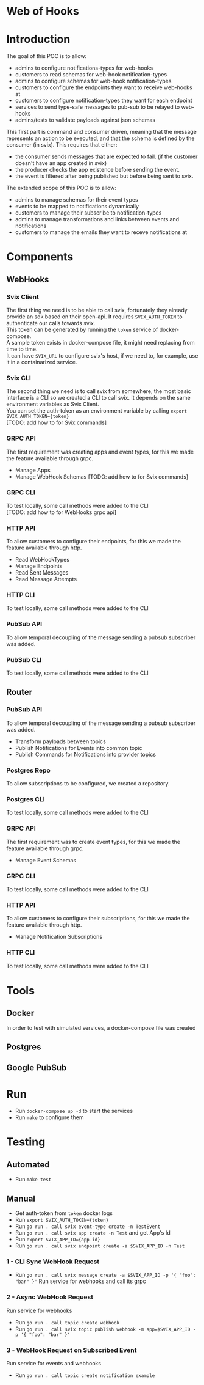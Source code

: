 # Web of Hooks

# Introduction
The goal of this POC is to allow:
- admins to configure notifications-types for web-hooks
- customers to read schemas for web-hook notification-types
- admins to configure schemas for web-hook notification-types
- customers to configure the endpoints they want to receive web-hooks at
- customers to configure notification-types they want for each endpoint
- services to send type-safe messages to pub-sub to be relayed to web-hooks
- admins/tests to validate payloads against json schemas 

This first part is command and consumer driven, 
meaning that the message represents an action to be executed,
and that the schema is defined by the consumer (in svix).
This requires that either:
- the consumer sends messages that are expected to fail.
  (if the customer doesn't have an app created in svix)
- the producer checks the app existence before sending the event.
- the event is filtered after being published but before being sent to svix. 
  
The extended scope of this POC is to allow:
- admins to manage schemas for their event types
- events to be mapped to notifications dynamically
- customers to manage their subscribe to notification-types
- admins to manage transformations and links between events and notifications
- customers to manage the emails they want to receve notifications at  

# Components
## WebHooks
### Svix Client
The first thing we need is to be able to call svix, 
fortunately they already provide an sdk based on their open-api.
It requires `SVIX_AUTH_TOKEN` to authenticate our calls towards svix.  
This token can be generated by running the `token` service of docker-compose.  
A sample token exists in docker-compose file, it might need replacing from time to time.  
It can have `SVIX_URL` to configure svix's host, 
if we need to, for example, use it in a containarized service.
### Svix CLI
The second thing we need is to call svix from somewhere,
the most basic interface is a CLI so we created a CLI to call svix. 
It depends on the same environment variables as Svix Client.  
You can set the auth-token as an environment variable by calling `export SVIX_AUTH_TOKEN={token}`  
[TODO: add how to for Svix commands]  
### GRPC API
The first requirement was creating apps and event types, for this we made the feature available through grpc.  
- Manage Apps
- Manage WebHook Schemas
[TODO: add how to for Svix commands]  
### GRPC CLI
To test locally, some call methods were added to the CLI   
[TODO: add how to for WebHooks grpc api]  
### HTTP API
To allow customers to configure their endpoints, for this we made the feature available through http.  
- Read WebHookTypes
- Manage Endpoints
- Read Sent Messages
- Read Message Attempts
### HTTP CLI
To test locally, some call methods were added to the CLI  
### PubSub API
To allow temporal decoupling of the message sending a pubsub subscriber was added.  
### PubSub CLI
To test locally, some call methods were added to the CLI  
## Router
### PubSub API
To allow temporal decoupling of the message sending a pubsub subscriber was added.  
- Transform payloads between topics
- Publish Notifications for Events into common topic
- Publish Commands for Notifications into provider topics 
### Postgres Repo
To allow subscriptions to be configured, we created a repository.
### Postgres CLI
To test locally, some call methods were added to the CLI 
### GRPC API
The first requirement was to create event types, for this we made the feature available through grpc.
- Manage Event Schemas
### GRPC CLI
To test locally, some call methods were added to the CLI 
### HTTP API
To allow customers to configure their subscriptions, for this we made the feature available through http.
- Manage Notification Subscriptions
### HTTP CLI
To test locally, some call methods were added to the CLI 

# Tools
## Docker
In order to test with simulated services, a docker-compose file was created  
## Postgres
## Google PubSub

# Run
- Run `docker-compose up -d` to start the services
- Run `make` to configure them

# Testing
## Automated
- Run `make test`
## Manual
- Get auth-token from `token` docker logs
- Run `export SVIX_AUTH_TOKEN={token}`
- Run `go run . call svix event-type create -n TestEvent`
- Run `go run . call svix app create -n Test` and get App's Id
- Run `export SVIX_APP_ID={app-id}`
- Run `go run . call svix endpoint create -a $SVIX_APP_ID -n Test`
### 1 - CLI Sync WebHook Request
- Run `go run . call svix message create -a $SVIX_APP_ID -p '{ "foo": "bar" }'`
Run service for webhooks and call its grpc
### 2 - Async WebHook Request
Run service for webhooks
- Run `go run . call topic create webhook`
- Run `go run . call svix topic publish webhook -m app=$SVIX_APP_ID -p '{ "foo": "bar" }'`
### 3 - WebHook Request on Subscribed Event
Run service for events and webhooks
- Run `go run . call topic create notification example`
